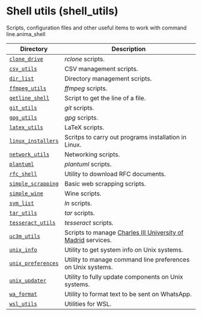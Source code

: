 Shell utils (shell_utils)
=========================

Scripts, configuration files and other useful items to work with command line.anima_shell

| Directory | Description |
|---|---|
| [`clone_drive`](clone_drive) | *rclone* scripts. |
| [`csv_utils`](csv_utils) | CSV management scripts. |
| [`dir_list`](dir_list) | Directory management scripts. |
| [`ffmpeg_utils`](ffmpeg_utils) | *ffmpeg* scripts. |
| [`getline_shell`](getline_shell) | Script to get the line of a file. |
| [`git_utils`](git_utils) | *git* scripts. |
| [`gpg_utils`](gpg_utils) | *gpg* scripts. |
| [`latex_utils`](latex_utils) | LaTeX scripts. |
| [`linux_installers`](linux_installers) | Scritps to carry out programs installation in Linux. |
| [`network_utils`](network_utils) | Networking scripts. |
| [`plantuml`](plantuml) | *plantuml* scripts. |
| [`rfc_shell`](rfc_shell) | Utility to download RFC documents. |
| [`simple_scrapping`](simple_scrapping) | Basic web scrapping scripts. |
| [`simple_wine`](simple_wine) | Wine scripts. |
| [`sym_list`](sym_list) | *ln* scripts. |
| [`tar_utils`](tar_utils) | *tar* scripts. |
| [`tesseract_utils`](tesseract_utils) | *tesseract* scripts. |
| [`uc3m_utils`](uc3m_utils) | Scripts to manage [Charles III University of Madrid](www.uc3m.es) services. |
| [`unix_info`](unix_info) | Utility to get system info on Unix systems. |
| [`unix_preferences`](unix_preferences) | Utility to manage command line preferences on Unix systems. |
| [`unix_updater`](unix_updater) | Utility to fully update components on Unix systems. |
| [`wa_format`](wa_format) | Utility to format text to be sent on WhatsApp. |
| [`wsl_utils`](wsl_utils) | Utilities for WSL. |
